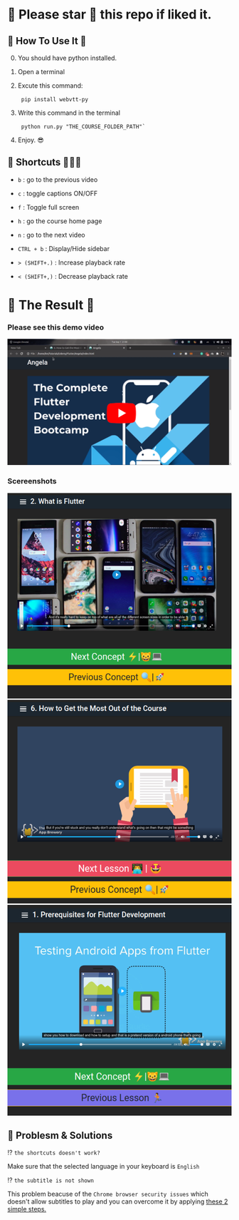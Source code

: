 # 🌟 Please star 🌟 this repo if liked it. 

## 🌟 How To Use It 📓

0. You  should have python installed.

1. Open a terminal

2. Excute this command:

        pip install webvtt-py

3. Write this command in the terminal

        python run.py "THE_COURSE_FOLDER_PATH"`

4. Enjoy. 😎

## 🌟 Shortcuts 👨🏼‍💻

- `b` : go to the previous video

- `c` : toggle captions ON/OFF
 
- `f` : Toggle full screen
 
- `h` : go the course home page
 
- `n` : go to the next video
 
- `CTRL + b` : Display/Hide sidebar
 
- `> (SHIFT+.)` : Increase playback rate
 
- `< (SHIFT+,)` : Decrease playback rate

# 🌟 The Result 🤩
### Please see this demo video

[![](./preview/video.png)](https://youtu.be/Z-xmEpE75V0)

### Scereenshots
![](./preview/lesson.png)
![](./preview/next.png)
![](./preview/prev.png)


## 🌟 Problesm & Solutions

⁉ `the shortcuts doesn't work?`

Make sure that the selected language in your keyboard is `English`

⁉ `the subtitle is not shown`

This problem beacuse of the `Chrome browser security issues` which doesn't allow subtitles to play and you can overcome it by applying [these 2 simple steps.](./chrome_subtitles.md) 